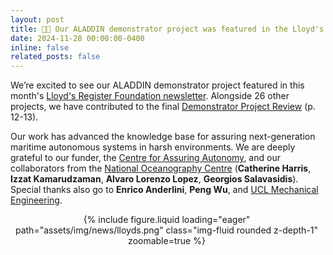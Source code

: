 ```yaml
---
layout: post
title: 📰🎉 Our ALADDIN demonstrator project was featured in the Lloyd's Register Foundation newsletter! 
date: 2024-11-28 00:00:00-0400
inline: false
related_posts: false
---
```



We’re excited to see our ALADDIN demonstrator project featured in this month's [Lloyd's Register Foundation newsletter](https://www.lrfoundation.org.uk/news/centre-for-assuring-autonomy-cfaa-publishes-demonstrator-project-review). Alongside 26 other projects, we have contributed to the final [Demonstrator Project Review](https://www.flipsnack.com/assuringautonomy/aaip-demonstrator-review/full-view.html) (p. 12-13). 

Our work has advanced the knowledge base for assuring next-generation maritime autonomous systems in harsh environments. We are deeply grateful to our funder, the [Centre for Assuring Autonomy](https://www.linkedin.com/company/assuring-autonomy/), and our collaborators from the [National Oceanography Centre](https://www.linkedin.com/company/national-oceanography-centre/) (**Catherine Harris**, **Izzat Kamarudzaman**, **Alvaro Lorenzo Lopez**, **Georgios Salavasidis**). Special thanks also go to **Enrico Anderlini**, **Peng Wu**, and [UCL Mechanical Engineering](https://www.linkedin.com/company/ucl-mechanical-engineering/).

<div class="row mt-3" style="text-align: center; width: 500px;">
    <div class="col-sm mt-3 mt-md-0">
        {% include figure.liquid loading="eager" path="assets/img/news/lloyds.png" class="img-fluid rounded z-depth-1" zoomable=true %}
    </div>
</div>